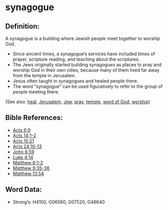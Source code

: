 # synagogue

## Definition:

A synagogue is a building where Jewish people meet together to worship God.

* Since ancient times, a synagogue’s services have included times of prayer, scripture reading, and teaching about the scriptures.
* The Jews originally started building synagogues as places to pray and worship God in their own cities, because many of them lived far away from the temple in Jerusalem.
* Jesus often taught in synagogues and healed people there.
* The word “synagogue” can be used figuratively to refer to the group of people meeting there.

(See also: [heal](../other/heal.md), [Jerusalem](../names/jerusalem.md), [Jew](../kt/jew.md), [pray](../kt/pray.md), [temple](../kt/temple.md), [word of God](../kt/wordofgod.md), [worship](../kt/worship.md))

## Bible References:

* [Acts 6:9](rc://en/tn/help/act/06/09)
* [Acts 14:1-2](rc://en/tn/help/act/14/01)
* [Acts 15:21](rc://en/tn/help/act/15/21)
* [Acts 24:10-13](rc://en/tn/help/act/24/10)
* [John 6:59](rc://en/tn/help/jhn/06/59)
* [Luke 4:14](rc://en/tn/help/luk/04/14)
* [Matthew 6:1-2](rc://en/tn/help/mat/06/01)
* [Matthew 9:35-36](rc://en/tn/help/mat/09/35)
* [Matthew 13:54](rc://en/tn/help/mat/13/54)

## Word Data:

* Strong’s: H4150, G06560, G07520, G48640
